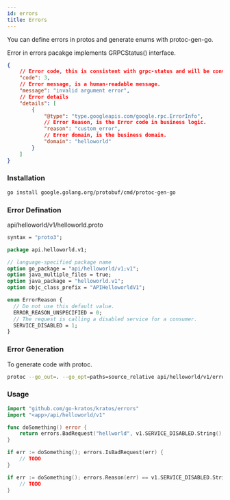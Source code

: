 ```yaml
---
id: errors
title: Errors
---
```

You can define errors in protos and generate enums with protoc-gen-go.


Error in errors pacakge implements GRPCStatus() interface.
```json
{
    // Error code, this is consistent with grpc-status and will be convert to http-status in HTTP
    "code": 3,
    // Error message, is a human-readable message.
    "message": "invalid argument error",
    // Error details
    "details": [
        {
            "@type": "type.googleapis.com/google.rpc.ErrorInfo",
            // Error Reason, is the Error code in business logic.
            "reason": "custom_error",
            // Error domain, is the business domain.
            "domain": "helloworld"
        }
    ]
}
```

### Installation
```bash
go install google.golang.org/protobuf/cmd/protoc-gen-go
```

### Error Defination

api/helloworld/v1/helloworld.proto

```protobuf
syntax = "proto3";

package api.helloworld.v1;

// language-specified package name
option go_package = "api/helloworld/v1;v1";
option java_multiple_files = true;
option java_package = "helloworld.v1";
option objc_class_prefix = "APIHelloworldV1";

enum ErrorReason {
  // Do not use this default value.
  ERROR_REASON_UNSPECIFIED = 0;
  // The request is calling a disabled service for a consumer.
  SERVICE_DISABLED = 1;
}
```

### Error Generation

To generate code with protoc.

```bash
protoc --go_out=. --go_opt=paths=source_relative api/helloworld/v1/error_reason.proto
```

### Usage
```go
import "github.com/go-kratos/kratos/errors"
import "<app>/api/helloworld/v1"

func doSomething() error {
	return errors.BadRequest("hellworld", v1.SERVICE_DISABLED.String(), "service has been disabled")
}

if err := doSomething(); errors.IsBadRequest(err) {
	// TODO
}

if err := doSomething(); errors.Reason(err) == v1.SERVICE_DISABLED.String() {
	// TODO
}
```
